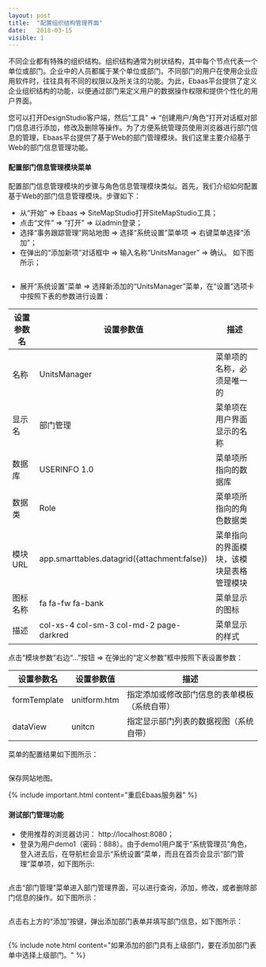 ```yaml
---
layout: post
title:  "配置组织结构管理界面"
date:   2018-03-15
visible: 1
---
```


不同企业都有特殊的组织结构。组织结构通常为树状结构，其中每个节点代表一个单位或部门。企业中的人员都属于某个单位或部门。不同部门的用户在使用企业应用软件时，往往具有不同的权限以及所关注的功能。为此，Ebaas平台提供了定义企业组织结构的功能，以便通过部门来定义用户的数据操作权限和提供个性化的用户界面。

您可以打开DesignStudio客户端，然后“工具” => “创建用户/角色”打开对话框对部门信息进行添加，修改及删除等操作。为了方便系统管理员使用浏览器进行部门信息的管理，Ebaas平台提供了基于Web的部门管理模块。我们这里主要介绍基于Web的部门信息管理功能。

#### 配置部门信息管理模块菜单

配置部门信息管理模块的步骤与角色信息管理模块类似。首先，我们介绍如何配置基于Web的部门信息管理模块。步骤如下：

* 从“开始” => Ebaas => SiteMapStudio打开SiteMapStudio工具；
* 点击“文件” => “打开” => 以admin登录；
* 选择“事务跟踪管理”网站地图 => 选择“系统设置”菜单项 => 右键菜单选择“添加”；
* 在弹出的“添加新项”对话框中 => 输入名称“UnitsManager” => 确认。 如下图所示；

<img src="{{'/assets/img/2018-3-15-创建部门管理菜单.png' | prepend: site.baseurl }}" alt="">

* 展开“系统设置”菜单 => 选择新添加的“UnitsManager”菜单，在“设置”选项卡中按照下表的参数进行设置：

| 设置参数名 | 设置参数值 | 描述 |
|-------|--------|---------|
| 名称 | UnitsManager | 菜单项的名称，必须是唯一的 |
| 显示名 | 部门管理 | 菜单项在用户界面显示的名称 |
| 数据库 | USERINFO 1.0 | 菜单项所指向的数据库 |
| 数据类 | Role | 菜单项所指向的角色数据类 |
| 模块URL | app.smarttables.datagrid({attachment:false}) | 菜单指向的界面模块，该模块是表格管理模块 |
| 图标名称 | fa fa-fw fa-bank | 菜单显示的图标 |
| 描述 | col-xs-4 col-sm-3 col-md-2 page-darkred | 菜单显示的样式 |

点击“模块参数”右边“...”按钮 => 在弹出的“定义参数”框中按照下表设置参数：

| 设置参数名 | 设置参数值 | 描述 |
|-------|--------|---------|
| formTemplate | unitform.htm | 指定添加或修改部门信息的表单模板（系统自带） |
| dataView | unitcn | 指定显示部门列表的数据视图（系统自带） |

菜单的配置结果如下图所示：

<img src="{{'/assets/img/2018-3-15-配置部门管理菜单.png' | prepend: site.baseurl }}" alt="">

保存网站地图。

{% include important.html content="重启Ebaas服务器" %}

#### 测试部门管理功能

* 使用推荐的浏览器访问： http://localhost:8080；
* 登录为用户demo1（密码：888）。由于demo1用户属于“系统管理员”角色，登入进去后，在导航栏会显示“系统设置”菜单，而且在首页会显示“部门管理”菜单项，如下图所示:

<img src="{{'/assets/img/2018-3-15-测试部门管理菜单.png' | prepend: site.baseurl }}" alt="">

点击“部门管理”菜单进入部门管理界面，可以进行查询，添加，修改，或者删除部门信息的操作。如下图所示：

<img src="{{'/assets/img/2018-3-15-使用部门管理菜单.png' | prepend: site.baseurl }}" alt="">

点击右上方的“添加”按键，弹出添加部门表单并填写部门信息，如下图所示：

<img src="{{'/assets/img/2018-3-15-添加部门表单.png' | prepend: site.baseurl }}" alt="">

{% include note.html content="如果添加的部门具有上级部门，要在添加部门表单中选择上级部门。" %}

